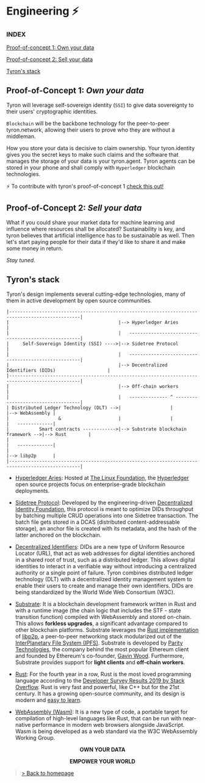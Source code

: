# Engineering :zap:
### INDEX

[Proof-of-concept 1: Own your data](#proof-of-concept-1-own-your-data)

[Proof-of-concept 2: Sell your data](#proof-of-concept-2-sell-your-data)

[Tyron's stack](#tyrons-stack)

## Proof-of-Concept 1: _Own your data_
Tyron will leverage self-sovereign identity (```SSI```) to give data sovereignty to their users' cryptographic identities.

```Blockchain``` will be the backbone technology for the peer-to-peer tyron.network, allowing their users to prove who they are without a middleman.

How you store your data is decisive to claim ownership. Your tyron.identity gives you the secret keys to make such claims and the software that manages the storage of your data is your tyron.agent. Tyron agents can be stored in your phone and shall comply with ```Hyperledger``` blockchain technologies.

:zap: To contribute with tyron's proof-of-concept 1 [check this out!](https://github.com/tyronNetwork/tyron/blob/master/engineering/files/POCs/POC1.md)

## Proof-of-Concept 2: _Sell your data_
What if you could share your market data for machine learning and influence where resources shall be allocated? Sustainability is key, and tyron believes that artificial intelligence has to be sustainable as well. Then let's start paying people for their data if they'd like to share it and make some money in return.

_Stay tuned._

## Tyron's stack
Tyron's design implements several cutting-edge technologies, many of them in active development by open source communities.
```
|------------------------------------------------------------------------------------------------|
|                                        |--> Hyperledger Aries                                  |
|                                        |   ----------------------------------------------------|
|     Self-Sovereign Identity (SSI) ---->|--> Sidetree Protocol                                  |
|                                        |   ----------------------------------------------------|
|                                        |--> Decentralized Identifiers (DIDs)                   |
|------------------------------------------------------------------------------------------------|      
|                                        |--> Off-chain workers                                  |
|                                        |   -------------- ^ -----------------------------------|
| Distributed Ledger Technology (DLT) -->|                  |                   |--> WebAssembly |
|                  &                     |                  |                   |   -------------|
|           Smart contracts ------------>|--> Substrate blockchain framework -->|--> Rust        |
|                                                                               |   -------------|
|                                                                               |--> libp2p      |
|------------------------------------------------------------------------------------------------|

```
- [Hyperledger Aries](https://github.com/hyperledger/aries): Hosted at [The Linux Foundation](https://www.linuxfoundation.org/), the [Hyperledger](https://www.hyperledger.org/) open source projects focus on enterprise-grade blockchain deployments. 

- [Sidetree Protocol](https://github.com/decentralized-identity/sidetree/blob/master/docs/protocol.md): Developed by the engineering-driven [Decentralized Identity Foundation](https://identity.foundation/), this protocol is meant to optimize DIDs throughput by batching multiple CRUD operations into one Sidetree transaction. The batch file gets stored in a DCAS (distributed content-addressable storage), an anchor file is created with its metadata, and the hash of the latter anchored on the blockchain. 

- [Decentralized Identifiers](https://w3c.github.io/did-core/): DIDs are a new type of Uniform Resource Locator (URL), that act as web addresses for digital identities anchored in a shared root of trust, such as a distributed ledger. This allows digital identities to interact in a verifiable way without introducing a centralized authority or a single point of failure. Tyron combines distributed ledger technology (DLT) with a decentralized identity management system to enable their users to create and manage their own identifiers. DIDs are being standardized by the World Wide Web Consortium (W3C).

- [Substrate](https://substrate.dev): It is a blockchain development framework written in Rust and with a runtime image (the chain logic that includes the STF - state transition function) compiled with WebAssembly and stored on-chain. This allows **forkless upgrades**, a significant advantage compared to other blockchain platforms. Substrate leverages the [Rust implementation](https://github.com/libp2p/rust-libp2p) of [libp2p](https://libp2p.io), a peer-to-peer networking stack modularized out of the [InterPlanetary File System (IPFS)](https://github.com/ipfs/ipfs). Substrate is developed by [Parity Technologies](https://parity.io), the company behind the most popular Ethereum client and founded by Ethereum's co-founder, [Gavin Wood](https://twitter.com/gavofyork). Furthermore, Substrate provides support for **light clients** and **off-chain workers**.

- [Rust](https://www.rust-lang.org): For the fourth year in a row, Rust is the most loved programming language according to the [Developer Survey Results 2019 by Stack Overflow](https://insights.stackoverflow.com/survey/2019). Rust is very fast and powerful, like C++ but for the 21st century. It has a growing open-source community, and its design is modern and [easy to learn](https://doc.rust-lang.org/book/foreword.html).
  
- [WebAssembly (Wasm)](https://webassembly.org): It is a new type of code, a portable target for compilation of high-level languages like Rust, that can be run with near-native performance in modern web browsers alongside JavaScript. Wasm is being developed as a web standard via the W3C WebAssembly Working Group.

<div style="text-align:center">
 <p><b>OWN YOUR DATA</b></p>
 <p><b>EMPOWER YOUR WORLD</b></p>
</div>

> <a href="/"> > Back to homepage </a>
